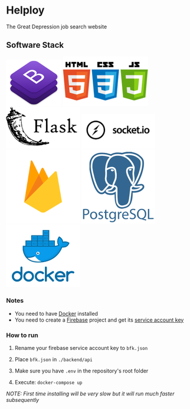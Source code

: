 # Helploy 

The Great Depression job search website 

## Software Stack
<img src="images/bootstrap.png" width="150">
<img src="images/web-lang.png" width="230">
<img src="images/flask.png" width="200">
<img src="images/socketio.jpg" width="200">
<img src="images/firebase.png" width="200">
<img src="images/postgresql.png" width="200">
<img src="images/docker.png" width="200">


### Notes
- You need to have [Docker](https://docker.com/get-started) installed
- You need to create a [Firebase](https://firebase.google.com/) project and get its [service account key](https://console.firebase.google.com/u/0/project/_/settings/serviceaccounts)

### How to run
1. Rename your firebase service account key to `bfk.json`

2. Place `bfk.json` in `./backend/api`

3. Make sure you have `.env` in the repository's root folder

4. Execute: `docker-compose up`

*NOTE: First time installing will be very slow but it will run much faster subsequently*